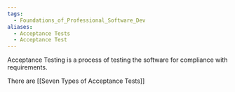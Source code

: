 ```yaml
---
tags:
  - Foundations_of_Professional_Software_Dev
aliases:
  - Acceptance Tests
  - Acceptance Test
---
```

Acceptance Testing is a process of testing the software for compliance with requirements.

There are [[Seven Types of Acceptance Tests]]